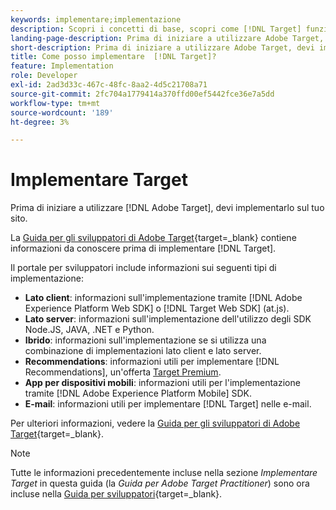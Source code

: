 ```yaml
---
keywords: implementare;implementazione
description: Scopri i concetti di base, scopri come [!DNL Target] funziona e si integra con la tua infrastruttura e come vengono tracciati i visitatori.
landing-page-description: Prima di iniziare a utilizzare Adobe Target, devi implementarlo sul sito.
short-description: Prima di iniziare a utilizzare Adobe Target, devi implementarlo sul sito.
title: Come posso implementare  [!DNL Target]?
feature: Implementation
role: Developer
exl-id: 2ad3d33c-467c-48fc-8aa2-4d5c21708a71
source-git-commit: 2fc704a1779414a370ffd00ef5442fce36e7a5dd
workflow-type: tm+mt
source-wordcount: '189'
ht-degree: 3%

---
```


# Implementare Target

Prima di iniziare a utilizzare [!DNL Adobe Target], devi implementarlo sul tuo sito.

La [Guida per gli sviluppatori di Adobe Target](https://experienceleague.adobe.com/docs/target-dev/developer/overview.html?lang=it){target=_blank} contiene informazioni da conoscere prima di implementare [!DNL Target].

Il portale per sviluppatori include informazioni sui seguenti tipi di implementazione:

* **Lato client**: informazioni sull&#39;implementazione tramite [!DNL Adobe Experience Platform Web SDK] o [!DNL Target Web SDK] (at.js).
* **Lato server**: informazioni sull&#39;implementazione dell&#39;utilizzo degli SDK Node.JS, JAVA, .NET e Python.
* **Ibrido**: informazioni sull&#39;implementazione se si utilizza una combinazione di implementazioni lato client e lato server.
* **Recommendations**: informazioni utili per implementare [!DNL Recommendations], un&#39;offerta [Target Premium](/help/main/c-intro/intro.md#premium).
* **App per dispositivi mobili**: informazioni utili per l&#39;implementazione tramite [!DNL Adobe Experience Platform Mobile] SDK.
* **E-mail**: informazioni utili per implementare [!DNL Target] nelle e-mail.

Per ulteriori informazioni, vedere la [Guida per gli sviluppatori di Adobe Target](https://experienceleague.adobe.com/docs/target-dev/developer/overview.html?lang=it){target=_blank}.

>[!NOTE]
>
>Tutte le informazioni precedentemente incluse nella sezione *Implementare Target* in questa guida (la *Guida per Adobe Target Practitioner*) sono ora incluse nella [Guida per sviluppatori](https://experienceleague.adobe.com/docs/target-dev/developer/overview.html?lang=it){target=_blank}.




